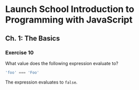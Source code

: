 # Launch School Introduction to Programming with JavaScript

## Ch. 1: The Basics

### Exercise 10

What value does the following expression evaluate to?
```js
'foo' === 'Foo'
```

The expression evaluates to `false`.
